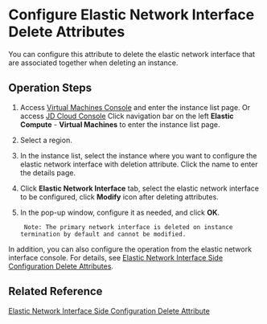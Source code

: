 # Configure Elastic Network Interface Delete Attributes

You can configure this attribute to delete the elastic network interface that are associated together when deleting an instance.

## Operation Steps

1. Access [Virtual Machines Console](https://cns-console.jdcloud.com/host/compute/list) and enter the instance list page. Or access [JD Cloud Console](https://console.jdcloud.com) Click navigation bar on the left **Elastic Compute** - **Virtual Machines** to enter the instance list page.
2. Select a region.
3. In the instance list, select the instance where you want to configure the elastic network interface with deletion attribute. Click the name to enter the details page.
4. Click **Elastic Network Interface** tab, select the elastic network interface to be configured, click **Modify** icon after deleting attributes.
5. In the pop-up window, configure it as needed, and click **OK**.

		Note: The primary network interface is deleted on instance termination by default and cannot be modified.
		
In addition, you can also configure the operation from the elastic network interface console. For details, see [Elastic Network Interface Side Configuration Delete Attributes](../../../../Networking/Elastic-Network-Interface//Operation-Guide/Elastic-Network-Interface-Management/Enable-Delete-with-VM.md).


## Related Reference

[Elastic Network Interface Side Configuration Delete Attribute](../../../../Networking/Elastic-Network-Interface/Operation-Guide/Elastic-Network-Interface-Management/Enable-Delete-with-VM.md)


